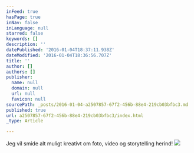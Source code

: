 ```yaml
---
inFeed: true
hasPage: true
inNav: false
inLanguage: null
starred: false
keywords: []
description: ''
datePublished: '2016-01-04T18:37:11.938Z'
dateModified: '2016-01-04T18:36:56.707Z'
title: ''
author: []
authors: []
publisher:
  name: null
  domain: null
  url: null
  favicon: null
sourcePath: _posts/2016-01-04-a2507857-67f2-456b-88e4-219cb03bfbc3.md
published: true
url: a2507857-67f2-456b-88e4-219cb03bfbc3/index.html
_type: Article

---
```

Jeg vil smide alt muligt kreativt om foto, video og storytelling herind!
![](https://the-grid-user-content.s3-us-west-2.amazonaws.com/2d783bf2-0ded-44f2-822c-7e608a8377f0.jpg)